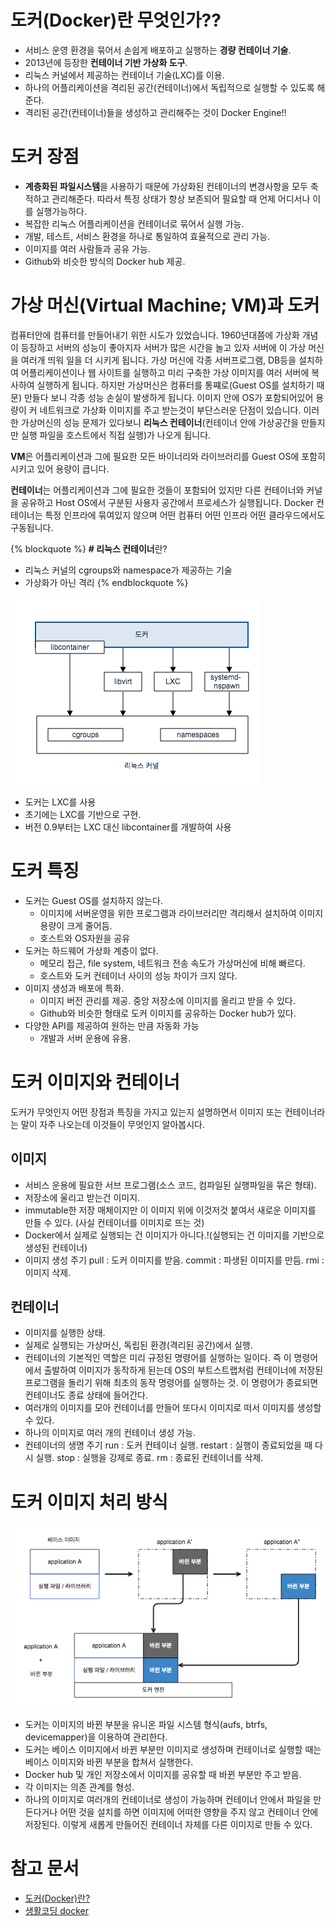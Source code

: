 # 도커(Docker)란 무엇인가??
 - 서비스 운영 환경을 묶어서 손쉽게 배포하고 실행하는 **경량 컨테이너 기술**.
 - 2013년에 등장한 **컨테이너 기반 가상화 도구**.
 - 리눅스 커널에서 제공하는 컨테이너 기술(LXC)를 이용.
 - 하나의 어플리케이션을 격리된 공간(컨테이너)에서 독립적으로 실행할 수 있도록 해준다.
 - 격리된 공간(컨테이너)들을 생성하고 관리해주는 것이 Docker Engine!!

# 도커 장점
 - **계층화된 파일시스템**을 사용하기 때문에 가상화된 컨테이너의 변경사항을 모두 축적하고 관리해준다. 따라서 특정 상태가 항상 보존되어 필요할 때 언제 어디서나 이를 실행가능하다.
 - 복잡한 리눅스 어플리케이션을 컨테이너로 묶어서 실행 가능.
 - 개발, 테스트, 서비스 환경을 하나로 통일하여 효율적으로 관리 가능.
 - 이미지를 여러 사람들과 공유 가능.
 - Github와 비슷한 방식의 Docker hub 제공.

# 가상 머신(Virtual Machine; VM)과 도커
컴퓨터안에 컴퓨터를 만들어내기 위한 시도가 있었습니다. 1960년대쯤에 가상화 개념이 등장하고 서버의 성능이 좋아지자 서버가 많은 시간을 놀고 있자 서버에 이 가상 머신을 여러개 띄워 일을 더 시키게 됩니다. 
가상 머신에 각종 서버프로그램, DB등을 설치하여 어플리케이션이나 웹 사이트를 실행하고 미리 구축한 가상 이미지를 여러 서버에 복사하여 실행하게 됩니다. 하지만 가상머신은 컴퓨터를 통쨰로(Guest OS를 설치하기 때문) 만들다 보니 각종 성능 손실이 발생하게 됩니다. 이미지 안에 OS가 포함되어있어 용량이 커 네트워크로 가상화 이미지를 주고 받는것이 부단스러운 단점이 있습니다. 이러한 가상머신의 성능 문제가 있다보니 **리눅스 컨테이너**(컨테이너 안에 가상공간을 만들지만 실행 파일을 호스트에서 직접 실행)가 나오게 됩니다.

**VM**은 어플리케이션과 그에 필요한 모든 바이너리와 라이브러리를 Guest OS에 포함히시키고 있어 용량이 큽니다. 

**컨테이너**는 어플리케이션과 그에 필요한 것들이 포함되어 있지만 다른 컨테이너와 커널을 공유하고 Host OS에서 구분된 사용자 공간에서 프로세스가 실행됩니다. Docker 컨테이너는 특정 인프라에 묶여있지 않으며 어떤 컴퓨터 어떤 인프라 어떤 클라우드에서도 구동됩니다.

{% blockquote %}
**# 리눅스 컨테이너**란?
  - 리눅스 커널의 cgroups와 namespace가 제공하는 기술
  - 가상화가 아닌 격리
{% endblockquote %}

![Alt text](docker.png "그림1.docker")
  - 도커는 LXC를 사용
  - 초기에는 LXC를 기반으로 구현. 
  - 버전 0.9부터는 LXC 대신 libcontainer를 개발하여 사용

# 도커 특징
* 도커는 Guest OS를 설치하지 않는다.
  - 이미지에 서버운영을 위한 프로그램과 라이브러리만 격리해서 설치하여 이미지 용량이 크게 줄어듬.
  - 호스트와 OS자원을 공유
* 도커는 하드웨어 가상화 계층이 없다.
  - 메모리 접근, file system, 네트워크 전송 속도가 가상머신에 비해 빠르다.
  - 호스트와 도커 컨테이너 사이의 성능 차이가 크지 않다.
* 이미지 생성과 배포에 특화.
  - 이미지 버전 관리를 제공. 중앙 저장소에 이미지를 올리고 받을 수 있다.
  - Github와 비슷한 형태로 도커 이미지를 공유하는 Docker hub가 있다.
* 다양한 API를 제공하여 원하는 만큼 자동화 가능
  - 개발과 서버 운용에 유용.

# 도커 이미지와 컨테이너
도커가 무엇인지 어떤 장점과 특징을 가지고 있는지 설명하면서 이미지 또는 컨테이너라는 말이 자주 나오는데 이것들이 무엇인지 알아봅시다.

## 이미지
- 서비스 운용에 필요한 서브 프로그램(소스 코드, 컴파일된 실행파일을 묶은 형태).
- 저장소에 울리고 받는건 이미지.
- immutable한 저장 매체이지만 이 이미지 위에 이것저것 붙여서 새로운 이미지를 만들 수 있다. (사실 컨테이너를 이미지로 뜨는 것)
- Docker에서 실제로 실행되는 건 이미지가 아니다.!(실행되는 건 이미지를 기반으로 생성된 컨테이너)
- 이미지 생성 주기
  pull : 도커 이미지를 받음.
  commit : 파생된 이미지를 만듬.
  rmi : 이미지 삭제.

## 컨테이너
- 이미지를 실행한 상태.
- 실제로 실행되는 가상머신, 독립된 환경(격리된 공간)에서 실행.
- 컨테이너의 기본적인 역할은 미리 규정된 명령어를 실행하는 일이다. 즉 이 명령어에서 출발하여 이미지가 동작하게 된는데 OS의 부트스트랩처럼 컨테이너에 저장된 프로그램을 돌리기 위해 최초의 동작 명령어를 실행하는 것. 이 명령어가 종료되면 컨테이너도 종료 상태에 들어간다.
- 여러개의 이미지를 모아 컨테이너를 만들어 또다시 이미지로 떠서 이미지를 생성할 수 있다.
- 하나의 이미지로 여러 개의 컨테이너 생성 가능.
- 컨테이너의 생명 주기
  run : 도커 컨테이너 실행.
  restart : 실행이 종료되었을 때 다시 실행.
  stop :  실행을 강제로 종료.
  rm : 종료된 컨테이너를 삭제.

# 도커 이미지 처리 방식
![Alt text](docker-image-processing.png "그림1.docker_image_처리방식")
- 도커는 이미지의 바뀐 부분을 유니온 파일 시스템 형식(aufs, btrfs, devicemapper)을 이용하여 관리한다.
- 도커는 베이스 이미지에서 바뀐 부분만 이미지로 생성하며 컨테이너로 실행할 때는 베이스 이미지와 바뀐 부분을 합쳐서 실행한다.
- Docker hub 및 개인 저장소에서 이미지를 공유할 때 바뀐 부분만 주고 받음.
- 각 이미지는 의존 관계를 형성.
- 하나의 이미지로 여러개의 컨테이너로 생성이 가능하며 컨테이너 안에서 파일을 만든다거나 어떤 것을 설치를 하면 이미지에 어떠한 영향을 주지 않고 컨테이너 안에 저장된다. 이렇게 새롭게 만들어진 컨테이너 자체를 다른 이미지로 만들 수 있다.

# 참고 문서

- <a href="http://blog.naver.com/PostView.nhn?blogId=woong17&logNo=220946125940&parentCategoryNo=&categoryNo=64&viewDate=&isShowPopularPosts=false&from=postView">도커(Docker)란?</a>
- <a href="https://www.youtube.com/watch?v=Bhzz9E3xuXY&t=964s">생활코딩 docker</a>
